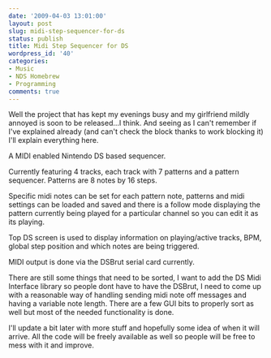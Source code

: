 ```yaml
---
date: '2009-04-03 13:01:00'
layout: post
slug: midi-step-sequencer-for-ds
status: publish
title: Midi Step Sequencer for DS
wordpress_id: '40'
categories:
- Music
- NDS Homebrew
- Programming
comments: true
---
```


Well the project that has kept my evenings busy and my girlfriend mildly annoyed is soon to be released...I think. And seeing as I can't remember if I've explained already (and can't check the block thanks to work blocking it) I'll explain everything here.







A MIDI enabled Nintendo DS based sequencer.







Currently featuring 4 tracks, each track with 7 patterns and a pattern sequencer. Patterns are 8 notes by 16 steps.







Specific midi notes can be set for each pattern note, patterns and midi settings can be loaded and saved and there is a follow mode displaying the pattern currently being played for a particular channel so you can edit it as its playing.







Top DS screen is used to display information on playing/active tracks, BPM, global step position and which notes are being triggered.







MIDI output is done via the DSBrut serial card currently.










There are still some things that need to be sorted, I want to add the DS Midi Interface library so people dont have to have the DSBrut, I need to come up with a reasonable way of handling sending midi note off messages and having a variable note length. There are a few GUI bits to properly sort as well but most of the needed functionality is done.










I'll update a bit later with more stuff and hopefully some idea of when it will arrive. All the code will be freely available as well so people will be free to mess with it and improve.



